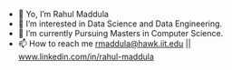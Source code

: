 - 👋 Yo, I’m Rahul Maddula
- 👀 I’m interested in Data Science and Data Engineering.
- 🌱 I’m currently Pursuing Masters in Computer Science.
- 📫 How to reach me rmaddula@hawk.iit.edu || www.linkedin.com/in/rahul-maddula

<!---
rahulmaddula231/rahulmaddula231 is a ✨ special ✨ repository because its `README.md` (this file) appears on your GitHub profile.
You can click the Preview link to take a look at your changes.
--->
